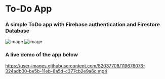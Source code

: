 # To-Do App

### A simple ToDo app with Firebase authentication and Firestore Database

![image](https://user-images.githubusercontent.com/82037708/119675486-b51f6600-be5a-11eb-8050-41032ba11536.png) ![image](https://user-images.githubusercontent.com/82037708/119675521-bcdf0a80-be5a-11eb-8364-957469c62661.png)

### A live demo of the app below

https://user-images.githubusercontent.com/82037708/119676076-324adb00-be5b-11eb-8a5d-c377cb2e9a6c.mp4


